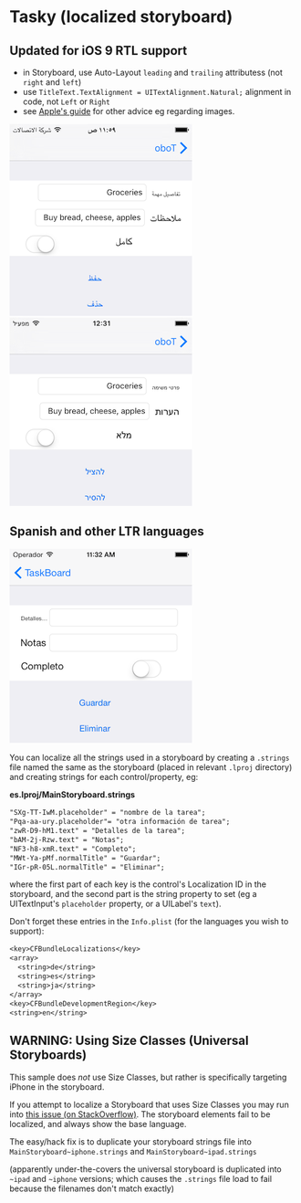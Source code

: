 Tasky (localized storyboard)
============================

## Updated for iOS 9 RTL support


* in Storyboard, use Auto-Layout `leading` and `trailing` attributess (not `right` and `left`)
* use `TitleText.TextAlignment = UITextAlignment.Natural;` alignment in code, not `Left` or `Right`
* see [Apple's guide](https://developer.apple.com/library/prerelease/ios/documentation/MacOSX/Conceptual/BPInternational/SupportingRight-To-LeftLanguages/SupportingRight-To-LeftLanguages.html#//apple_ref/doc/uid/10000171i-CH17) for other advice eg regarding images.

![](Screenshots/ar-RTL-detail-sml.png) ![](Screenshots/he-RTL-detail-sml.png)


## Spanish and other LTR languages

![](Screenshots/es-sml.png)

You can localize all the strings used in a storyboard by creating a `.strings`
file named the same as the storyboard (placed in relevant `.lproj` directory)
and creating strings for each control/property, eg:

**es.lproj/MainStoryboard.strings**

```
"SXg-TT-IwM.placeholder" = "nombre de la tarea";
"Pqa-aa-ury.placeholder"= "﻿otra información de tarea";
"zwR-D9-hM1.text" = "Detalles de la tarea";
"bAM-2j-Rzw.text" = "Notas";
"NF3-h8-xmR.text" = "Completo";
"MWt-Ya-pMf.normalTitle" = "Guardar";
"IGr-pR-05L.normalTitle" = "Eliminar";
```

where the first part of each key is the control's Localization ID in the storyboard,
and the second part is the string property to set (eg a UITextInput's `placeholder`
property, or a UILabel's `text`).

Don't forget these entries in the `Info.plist` (for the languages you wish to support):

```
<key>CFBundleLocalizations</key>
<array>
  <string>de</string>
  <string>es</string>
  <string>ja</string>
</array>
<key>CFBundleDevelopmentRegion</key>
<string>en</string>
```

## WARNING: Using Size Classes (Universal Storyboards)

This sample does *not* use Size Classes, but rather is specifically
targeting iPhone in the storyboard.

If you attempt to localize a Storyboard that uses Size Classes you may
run into [this issue (on StackOverflow)](http://stackoverflow.com/questions/24989208/xcode-6-does-not-localize-interface-builder).
The storyboard elements fail to be localized, and always show the base language.

The easy/hack fix is to duplicate your storyboard strings file into
`MainStoryboard~iphone.strings` and `MainStoryboard~ipad.strings`

(apparently under-the-covers the universal storyboard is duplicated into `~ipad`
and `~iphone` versions; which causes the `.strings` file load to fail because
the filenames don't match exactly)
